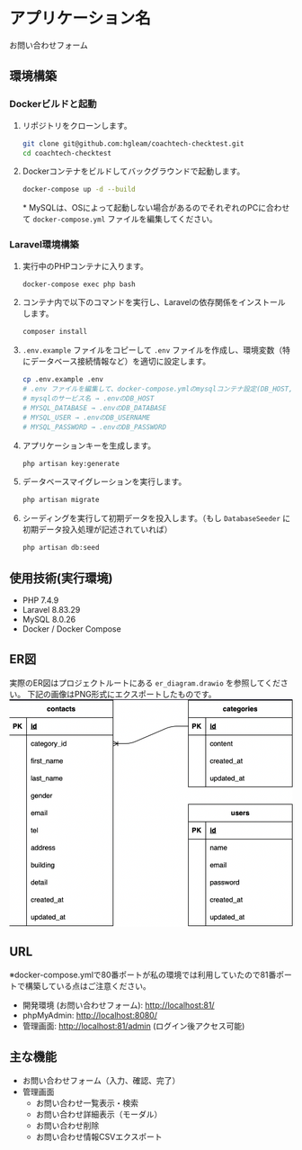 # アプリケーション名

お問い合わせフォーム

## 環境構築

### Dockerビルドと起動

1. リポジトリをクローンします。

   ```bash
   git clone git@github.com:hgleam/coachtech-checktest.git
   cd coachtech-checktest
   ```
2. Dockerコンテナをビルドしてバックグラウンドで起動します。

   ```bash
   docker-compose up -d --build
   ```

   \* MySQLは、OSによって起動しない場合があるのでそれぞれのPCに合わせて `docker-compose.yml` ファイルを編集してください。

### Laravel環境構築

1. 実行中のPHPコンテナに入ります。
   ```bash
   docker-compose exec php bash
   ```
2. コンテナ内で以下のコマンドを実行し、Laravelの依存関係をインストールします。
   ```bash
   composer install
   ```
3. `.env.example` ファイルをコピーして `.env` ファイルを作成し、環境変数（特にデータベース接続情報など）を適切に設定します。
   ```bash
   cp .env.example .env
   # .env ファイルを編集して、docker-compose.ymlのmysqlコンテナ設定(DB_HOST, DB_DATABASE, DB_USERNAME, DB_PASSWORD)を確認・設定
   # mysqlのサービス名 → .envのDB_HOST
   # MYSQL_DATABASE → .envのDB_DATABASE
   # MYSQL_USER → .envのDB_USERNAME
   # MYSQL_PASSWORD → .envのDB_PASSWORD
   ```
4. アプリケーションキーを生成します。
   ```bash
   php artisan key:generate
   ```
5. データベースマイグレーションを実行します。
   ```bash
   php artisan migrate
   ```
6. シーディングを実行して初期データを投入します。（もし `DatabaseSeeder` に初期データ投入処理が記述されていれば）
   ```bash
   php artisan db:seed
   ```

## 使用技術(実行環境)

- PHP 7.4.9
- Laravel 8.83.29
- MySQL 8.0.26
- Docker / Docker Compose

## ER図

実際のER図はプロジェクトルートにある `er_diagram.drawio` を参照してください。
下記の画像はPNG形式にエクスポートしたものです。
![ER図](./er_diagram.png)

## URL

※docker-compose.ymlで80番ポートが私の環境では利用していたので81番ポートで構築している点はご注意ください。

- 開発環境 (お問い合わせフォーム): [http://localhost:81/](http://localhost:81/)
- phpMyAdmin: [http://localhost:8080/](http://localhost:8080/)
- 管理画面: [http://localhost:81/admin](http://localhost:81/admin) (ログイン後アクセス可能)

## 主な機能

- お問い合わせフォーム（入力、確認、完了）
- 管理画面
  - お問い合わせ一覧表示・検索
  - お問い合わせ詳細表示（モーダル）
  - お問い合わせ削除
  - お問い合わせ情報CSVエクスポート
